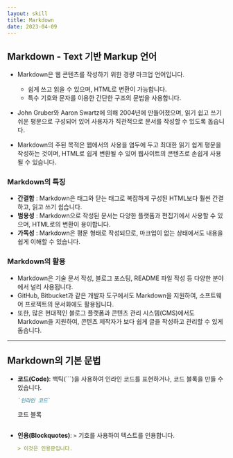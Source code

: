 ```yaml
---
layout: skill
title: Markdown
date: 2023-04-09
---
```





## Markdown - Text 기반 Markup 언어


- Markdown은 웹 콘텐츠를 작성하기 위한 경량 마크업 언어입니다.
    - 쉽게 쓰고 읽을 수 있으며, HTML로 변환이 가능합니다.
    - 특수 기호와 문자를 이용한 간단한 구조의 문법을 사용합니다.

- John Gruber와 Aaron Swartz에 의해 2004년에 만들어졌으며, 읽기 쉽고 쓰기 쉬운 평문으로 구성되어 있어 사용자가 직관적으로 문서를 작성할 수 있도록 돕습니다.

- Markdown의 주된 목적은 웹에서의 사용을 염두에 두고 최대한 읽기 쉽게 평문을 작성하는 것이며, HTML로 쉽게 변환될 수 있어 웹사이트의 콘텐츠로 손쉽게 사용될 수 있습니다.


### Markdown의 특징

- **간결함** : Markdown은 태그와 닫는 태그로 복잡하게 구성된 HTML보다 훨씬 간결하고, 읽고 쓰기 쉽습니다.
- **범용성** : Markdown으로 작성된 문서는 다양한 플랫폼과 편집기에서 사용할 수 있으며, HTML로의 변환이 용이합니다.
- **가독성** : Markdown은 평문 형태로 작성되므로, 마크업이 없는 상태에서도 내용을 쉽게 이해할 수 있습니다.


### Markdown의 활용

- Markdown은 기술 문서 작성, 블로그 포스팅, README 파일 작성 등 다양한 분야에서 널리 사용됩니다.
- GitHub, Bitbucket과 같은 개발자 도구에서도 Markdown을 지원하여, 소프트웨어 프로젝트의 문서화에도 활용됩니다.
- 또한, 많은 현대적인 블로그 플랫폼과 콘텐츠 관리 시스템(CMS)에서도 Markdown을 지원하여, 콘텐츠 제작자가 보다 쉽게 글을 작성하고 관리할 수 있게 돕습니다.




---




## Markdown의 기본 문법

- **코드(Code)**: 백틱(```)을 사용하여 인라인 코드를 표현하거나, 코드 블록을 만들 수 있습니다.
  ```markdown
  `인라인 코드`
  
  ```
  코드 블록
  ```
  ```
- **인용(Blockquotes)**: `>` 기호를 사용하여 텍스트를 인용합니다.
  ```markdown
  > 이것은 인용문입니다.
  ```
